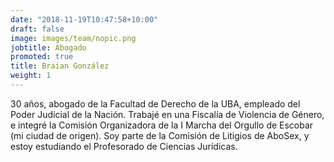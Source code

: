 ```yaml
---
date: "2018-11-19T10:47:58+10:00"
draft: false
image: images/team/nopic.png
jobtitle: Abogado
promoted: true
title: Braian González
weight: 1
---
```


30 años, abogado de la Facultad de Derecho de la UBA, empleado del Poder Judicial de la Nación. Trabajé en una Fiscalía de Violencia de Género, e integré la Comisión Organizadora de la I Marcha del Orgullo de Escobar (mi ciudad de origen). Soy parte de la Comisión de Litigios de AboSex, y estoy estudiando el Profesorado de Ciencias Jurídicas.